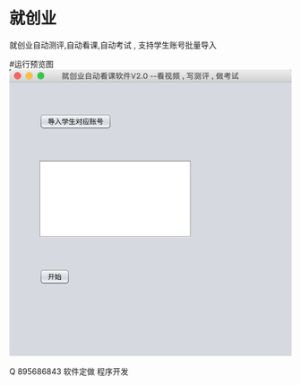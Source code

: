# 就创业 
就创业自动测评,自动看课,自动考试 , 支持学生账号批量导入

#运行预览图
![就创业](就创业.png "optional title")

Q 895686843 软件定做  程序开发
